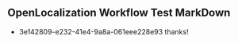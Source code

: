 ## OpenLocalization Workflow Test MarkDown
* 3e142809-e232-41e4-9a8a-061eee228e93 thanks!

<!--HONumber=Jul16_HO3-->


